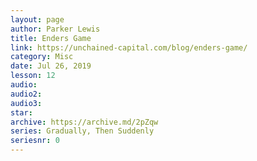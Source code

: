 ```yaml
---
layout: page
author: Parker Lewis
title: Enders Game
link: https://unchained-capital.com/blog/enders-game/
category: Misc
date: Jul 26, 2019
lesson: 12
audio: 
audio2: 
audio3: 
star: 
archive: https://archive.md/2pZqw
series: Gradually, Then Suddenly
seriesnr: 0
---
```

